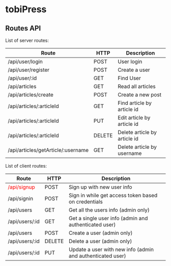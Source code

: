 # tobiPress
## Routes API
List of server routes:

|Route|HTTP|Description|
|-|-|-|
|/api/user/login|POST|User login
|/api/user/register|POST|Create a user
|/api/user/:id|GET|Find User
|/api/articles|GET|Read all articles
|/api/articles/create|POST|Create a new post
|/api/articles/:articleId|GET|Find article by article id
|/api/articles/:articleId|PUT|Edit article by article id
|/api/articles/:articleId|DELETE|Delete article by article id
|/api/articles/getArticle/:username|GET|Delete article by username

List of client routes:

| Route | HTTP | Description |
| ------ | ------ | ------ |
| <span style="color:red"> /api/signup </span>| POST | Sign up with new user info
| /api/signin | POST | Sign in while get access token based on credentials
| /api/users | GET | Get all the users info (admin only)
| /api/users/:id | GET | Get a single user info (admin and authenticated user)
| /api/users | POST | Create a user (admin only)
| /api/users/:id | DELETE | Delete a user (admin only)
| /api/users/:id | PUT | Update a user with new info (admin and authenticated user)

